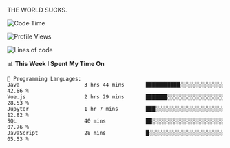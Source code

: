 THE WORLD SUCKS.

<!--START_SECTION:waka-->
![Code Time](http://img.shields.io/badge/Code%20Time-1%2C076%20hrs%2017%20mins-blue)

![Profile Views](http://img.shields.io/badge/Profile%20Views-2-blue)

![Lines of code](https://img.shields.io/badge/From%20Hello%20World%20I%27ve%20Written-1.4%20million%20lines%20of%20code-blue)

📊 **This Week I Spent My Time On** 

```text
💬 Programming Languages: 
Java                     3 hrs 44 mins       ███████████░░░░░░░░░░░░░░   42.86 % 
Vue.js                   2 hrs 29 mins       ███████░░░░░░░░░░░░░░░░░░   28.53 % 
Jupyter                  1 hr 7 mins         ███░░░░░░░░░░░░░░░░░░░░░░   12.82 % 
SQL                      40 mins             ██░░░░░░░░░░░░░░░░░░░░░░░   07.76 % 
JavaScript               28 mins             █░░░░░░░░░░░░░░░░░░░░░░░░   05.53 % 
```


<!--END_SECTION:waka-->

